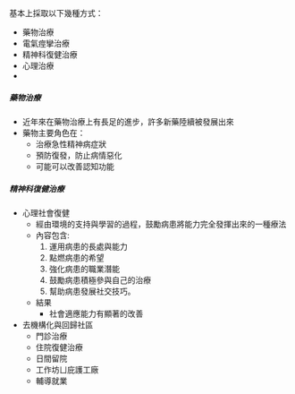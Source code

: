 基本上採取以下幾種方式：
- 藥物治療
- 電氣痙攣治療
- 精神科復健治療
- 心理治療
- 
##### 藥物治療
- 近年來在藥物治療上有長足的進步，許多新藥陸續被發展出來
- 藥物主要角色在：
	- 治療急性精神病症狀
	- 預防復發，防止病情惡化
	- 可能可以改善認知功能


##### 精神科復健治療
- 心理社會復健
	- 經由環境的支持與學習的過程，鼓勵病患將能力完全發揮出來的一種療法
	- 內容包含: 
		1. 運用病患的長處與能力
		2. 點燃病患的希望
		3. 強化病患的職業潛能
		4. 鼓勵病患積極參與自己的治療
		5. 幫助病患發展社交技巧。
	- 結果
		- 社會適應能力有顯著的改善
- 去機構化與回歸社區
	- 門診治療
	- 住院復健治療
	- 日間留院
	- 工作坊ㄩ庇護工廠
	- 輔導就業 
